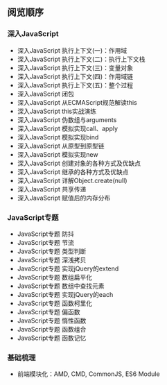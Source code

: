 ## 阅览顺序


### 深入JavaScript
- 深入JavaScript 执行上下文(一)：作用域
- 深入JavaScript 执行上下文(二)：执行上下文栈
- 深入JavaScript 执行上下文(三)：变量对象
- 深入JavaScript 执行上下文(四)：作用域链
- 深入JavaScript 执行上下文(五)：整个过程
- 深入JavaScript 闭包
- 深入JavaScript 从ECMAScript规范解读this
- 深入JavaScript this实战演练
- 深入JavaScript 伪数组与arguments
- 深入JavaScript 模拟实现call、apply
- 深入JavaScript 模拟实现bind
- 深入JavaScript 从原型到原型链
- 深入JavaScript 模拟实现new
- 深入JavaScript 创建对象的各种方式及优缺点
- 深入JavaScript 继承的各种方式及优缺点
- 深入JavaScript 详解Object.create(null)
- 深入JavaScript 共享传递
- 深入JavaScript 赋值后的内存分布

### JavaScript专题
- JavaScript专题 防抖
- JavaScript专题 节流
- JavaScript专题 类型判断
- JavaScript专题 深浅拷贝
- JavaScript专题 实现jQuery的extend
- JavaScript专题 数组扁平化
- JavaScript专题 数组中查找元素
- JavaScript专题 实现jQuery的each
- JavaScript专题 函数柯里化
- JavaScript专题 偏函数
- JavaScript专题 惰性函数
- JavaScript专题 函数组合
- JavaScript专题 函数记忆

### 基础梳理
- 前端模块化：AMD, CMD, CommonJS, ES6 Module
